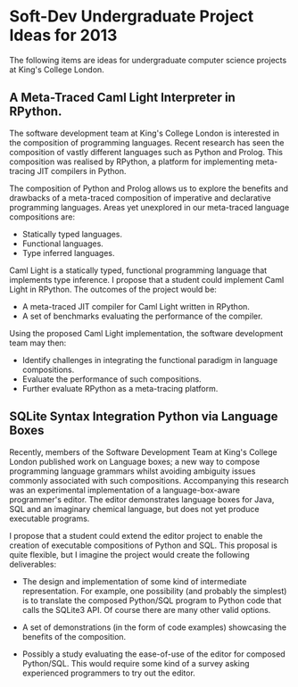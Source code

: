 # Soft-Dev Undergraduate Project Ideas for 2013

The following items are ideas for undergraduate computer science
projects at King's College London.

## A Meta-Traced Caml Light Interpreter in RPython.

The software development team at King's College London is interested in
the composition of programming languages. Recent research has seen the
composition of vastly different languages such as Python and Prolog.
This composition was realised by RPython, a platform for implementing
meta-tracing JIT compilers in Python.

The composition of Python and Prolog allows us to explore the benefits
and drawbacks of a meta-traced composition of imperative and declarative
programming languages. Areas yet unexplored in our meta-traced language
compositions are:

 * Statically typed languages.
 * Functional languages.
 * Type inferred languages.

Caml Light is a statically typed, functional programming language that
implements type inference.  I propose that a student could implement
Caml Light in RPython. The outcomes of the project would be:

 * A meta-traced JIT compiler for Caml Light written in RPython.
 * A set of benchmarks evaluating the performance of the compiler.

Using the proposed Caml Light implementation, the software development
team may then:

 * Identify challenges in integrating the functional paradigm in language compositions.
 * Evaluate the performance of such compositions.
 * Further evaluate RPython as a meta-tracing platform.

## SQLite Syntax Integration Python via Language Boxes

Recently, members of the Software Development Team at King's College
London published work on Language boxes; a new way to compose
programming language grammars whilst avoiding ambiguity issues commonly
associated with such compositions. Accompanying this research was an
experimental implementation of a language-box-aware programmer's editor.
The editor demonstrates language boxes for Java, SQL and an imaginary
chemical language, but does not yet produce executable programs.

I propose that a student could extend the editor project to enable the
creation of executable compositions of Python and SQL. This proposal is
quite flexible, but I imagine the project would create the following
deliverables:

 * The design and implementation of some kind of intermediate representation.
   For example, one possibility (and probably the simplest) is to translate
   the composed Python/SQL program to Python code that calls the SQLite3 API.
   Of course there are many other valid options.

 * A set of demonstrations (in the form of code examples) showcasing the
   benefits of the composition.

 * Possibly a study evaluating the ease-of-use of the editor for
   composed Python/SQL. This would require some kind of a survey asking
   experienced programmers to try out the editor.

